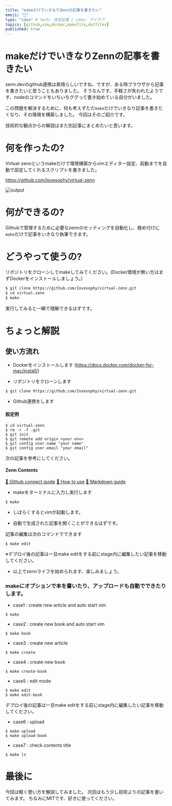 ```yaml
---
title: "makeだけでいきなりZennの記事を書きたい"
emoji: "💨"
type: "idea" # tech: 技術記事 / idea: アイデア
topics: [github,vim,docker,makefile,dotfiles]
published: true
---
```


# makeだけでいきなりZennの記事を書きたい

zenn.devのgithub連携は素晴らしいですね、ですが、ある時ブラウザから記事を書きたいと思うこともありました。
そうなんです、手軽さが失われたようです、nodeのコマンドをいちいちググって書き始めている自分がいました。

この問題を解決するために、何も考えずただ`make`だけでいきなり記事を書きたくなり、その環境を構築しました。
今回はそのご紹介です。

技術的な観点からの解説はまた別記事にまとめたいと思います。

# 何を作ったの?

Virtual-zennというmakeだけで環境構築からvimエディター設定、起動までを自動で設定してくれるスクリプトを書きました。

https://github.com/Iovesophy/virtual-zenn

![output](https://user-images.githubusercontent.com/15680172/115949402-e92c0200-a50f-11eb-99ac-b8dd956e1046.gif)

# 何ができるの?

Githubで管理するために必要なzennのセッティングを自動化し、極め付けに`make`だけで記事をいきなり執筆できます。

# どうやって使うの?

リポジトリをクローンしてmakeしてみてください。(Docker環境が無い方はまずDockerをインストールしましょう。)

```bash
$ git clone https://github.com/Iovesophy/virtual-zenn.git
$ cd virtual-zenn
$ make
```

実行してみると一瞬で理解できるはずです。

# ちょっと解説

## 使い方流れ

+ Dockerをインストールします (https://docs.docker.com/docker-for-mac/install/)

+ リポジトリをクローンします

```bash
$ git clone https://github.com/Iovesophy/virtual-zenn.git
```

+ Github連携をします
#### 設定例
```
$ cd virtual-zenn
$ rm -r -f .git
$ git init
$ git remote add origin <your env>
$ git config user.name "your name" 
$ git config user.email "your email"
```

次の記事を参考にしてください。

#### Zenn Contents
[📕 Github connect guide](https://zenn.dev/zenn/articles/connect-to-github)
[📘 How to use](https://zenn.dev/zenn/articles/zenn-cli-guide)
[📘 Markdown guide](https://zenn.dev/zenn/articles/markdown-guide)

+ makeをターミナルに入力し実行します

```
$ make
```

+ しばらくするとvimが起動します。

+ 自動で生成された記事を開くことができるはずです。

記事の編集は次のコマンドでできます

```
$ make edit
```

※デプロイ後の記事は一旦make editをする前にstage内に編集したい記事を移動してください。

+ 以上でzennライフを始められます、楽しみましょう。

### makeにオプションで本を書いたり、アップロードも自動でできたりします。

+ case1 : create new article and auto start vim
```
$ make
```

+ case2 : create new book and auto start vim
```
$ make book
```

+ case3 : create new article
```
$ make create
```

+ case4 : create new book
```
$ make create-book
```

+ case5 : edit mode
```
$ make edit
$ make edit-book
```

デプロイ後の記事は一旦make editをする前にstage内に編集したい記事を移動してください。

+ case6 : upload

```
$ make upload
$ make upload-book
```

+ case7 : check contents title

```
$ make ls
```

# 最後に

今回は軽く使い方を解説してみました。
次回はもう少し技術よりの記事を書いてみます。
ちなみにMITです、好きに使ってください。


